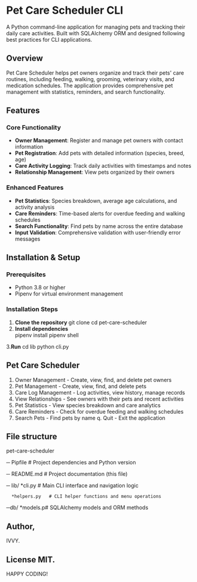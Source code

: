 # Pet Care Scheduler CLI

A Python command-line application for managing pets and tracking their daily care activities. 
Built with SQLAlchemy ORM and designed following best practices for CLI applications.

## Overview

Pet Care Scheduler helps pet owners organize and track their pets' care routines, including feeding, walking, grooming, veterinary visits, and medication schedules.
The application provides comprehensive pet management with statistics, reminders, and search functionality.

## Features

### Core Functionality
- **Owner Management**: Register and manage pet owners with contact information
- **Pet Registration**: Add pets with detailed information (species, breed, age)
- **Care Activity Logging**: Track daily activities with timestamps and notes
- **Relationship Management**: View pets organized by their owners

### Enhanced Features
- **Pet Statistics**: Species breakdown, average age calculations, and activity analysis
- **Care Reminders**: Time-based alerts for overdue feeding and walking schedules
- **Search Functionality**: Find pets by name across the entire database
- **Input Validation**: Comprehensive validation with user-friendly error messages

## Installation & Setup

### Prerequisites
- Python 3.8 or higher
- Pipenv for virtual environment management

### Installation Steps

1. **Clone the repository**
     git clone <repository-url>
     cd pet-care-scheduler
2. **Install dependencies**   
    pipenv install
    pipenv shell
   
3.**Run**
  cd lib
  python cli.py
      
## Pet Care Scheduler
1. Owner Management     - Create, view, find, and delete pet owners
2. Pet Management       - Create, view, find, and delete pets
3. Care Log Management  - Log activities, view history, manage records
4. View Relationships   - See owners with their pets and recent activities
5. Pet Statistics       - View species breakdown and care analytics
6. Care Reminders       - Check for overdue feeding and walking schedules
7. Search Pets          - Find pets by name
q. Quit                 - Exit the application

## File structure

   pet-care-scheduler
   
─ Pipfile     # Project dependencies and Python version

─ README.md    # Project documentation (this file)

 ─ lib/
      *cli.py   # Main CLI interface and navigation logic
      
      *helpers.py   # CLI helper functions and menu operations
      
 ─db/
      *models.p# SQLAlchemy models and ORM methods

## Author,
IVVY.
## License MIT.

HAPPY CODING!


